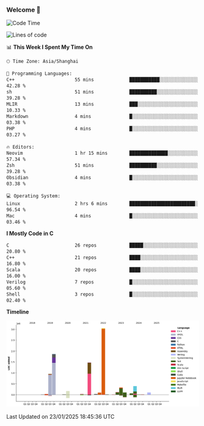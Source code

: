 ### Welcome 👋

<!--START_SECTION:waka-->
![Code Time](http://img.shields.io/badge/Code%20Time-1%2C819%20hrs%208%20mins-blue)

![Lines of code](https://img.shields.io/badge/From%20Hello%20World%20I%27ve%20Written-8.8%20million%20lines%20of%20code-blue)

📊 **This Week I Spent My Time On** 

```text
🕑︎ Time Zone: Asia/Shanghai

💬 Programming Languages: 
C++                      55 mins             ███████████░░░░░░░░░░░░░░   42.28 % 
sh                       51 mins             ██████████░░░░░░░░░░░░░░░   39.28 % 
MLIR                     13 mins             ███░░░░░░░░░░░░░░░░░░░░░░   10.33 % 
Markdown                 4 mins              █░░░░░░░░░░░░░░░░░░░░░░░░   03.38 % 
PHP                      4 mins              █░░░░░░░░░░░░░░░░░░░░░░░░   03.27 % 

🔥 Editors: 
Neovim                   1 hr 15 mins        ██████████████░░░░░░░░░░░   57.34 % 
Zsh                      51 mins             ██████████░░░░░░░░░░░░░░░   39.28 % 
Obsidian                 4 mins              █░░░░░░░░░░░░░░░░░░░░░░░░   03.38 % 

💻 Operating System: 
Linux                    2 hrs 6 mins        ████████████████████████░   96.54 % 
Mac                      4 mins              █░░░░░░░░░░░░░░░░░░░░░░░░   03.46 % 
```

**I Mostly Code in C** 

```text
C                        26 repos            █████░░░░░░░░░░░░░░░░░░░░   20.80 % 
C++                      21 repos            ████░░░░░░░░░░░░░░░░░░░░░   16.80 % 
Scala                    20 repos            ████░░░░░░░░░░░░░░░░░░░░░   16.00 % 
Verilog                  7 repos             █░░░░░░░░░░░░░░░░░░░░░░░░   05.60 % 
Shell                    3 repos             █░░░░░░░░░░░░░░░░░░░░░░░░   02.40 % 
```



**Timeline**

![Lines of Code chart](https://raw.githubusercontent.com/Bohan-hu/Bohan-hu/master/assets/bar_graph.png)


 Last Updated on 23/01/2025 18:45:36 UTC
<!--END_SECTION:waka-->



